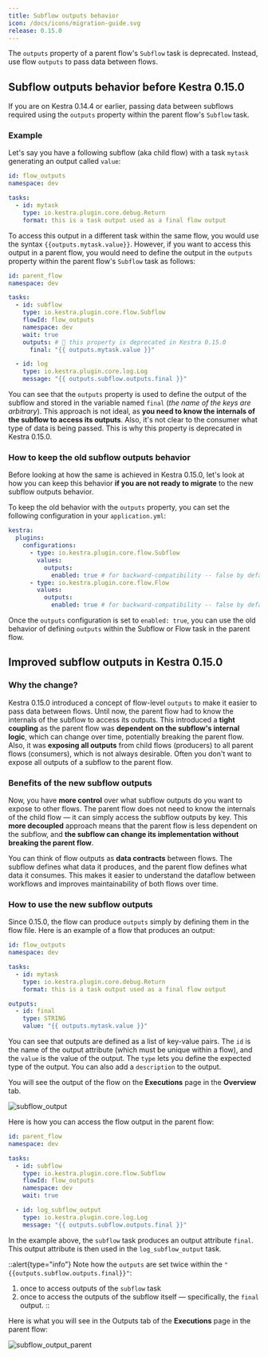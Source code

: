 ```yaml
---
title: Subflow outputs behavior
icon: /docs/icons/migration-guide.svg
release: 0.15.0
---
```


The `outputs` property of a parent flow's `Subflow` task is deprecated. Instead, use flow `outputs` to pass data between flows.

## Subflow outputs behavior before Kestra 0.15.0

If you are on Kestra 0.14.4 or earlier, passing data between subflows required using the `outputs` property within the parent flow's `Subflow` task.

### Example

Let's say you have a following subflow (aka child flow) with a task `mytask` generating an output called `value`:

```yaml
id: flow_outputs
namespace: dev

tasks:
  - id: mytask
    type: io.kestra.plugin.core.debug.Return
    format: this is a task output used as a final flow output
```

To access this output in a different task within the same flow, you would use the syntax `{{outputs.mytask.value}}`. However, if you want to access this output in a parent flow, you would need to define the output in the `outputs` property within the parent flow's `Subflow` task as follows:

```yaml
id: parent_flow
namespace: dev

tasks:
  - id: subflow
    type: io.kestra.plugin.core.flow.Subflow
    flowId: flow_outputs
    namespace: dev
    wait: true
    outputs: # 🚨 this property is deprecated in Kestra 0.15.0
      final: "{{ outputs.mytask.value }}"

  - id: log
    type: io.kestra.plugin.core.log.Log
    message: "{{ outputs.subflow.outputs.final }}"
```

You can see that the `outputs` property is used to define the output of the subflow and stored in the variable named `final` (_the name of the keys are arbitrary_). This approach is not ideal, as **you need to know the internals of the subflow to access its outputs**. Also, it's not clear to the consumer what type of data is being passed. This is why this property is deprecated in Kestra 0.15.0.

### How to keep the old subflow outputs behavior

Before looking at how the same is achieved in Kestra 0.15.0, let's look at how you can keep this behavior **if you are not ready to migrate** to the new subflow outputs behavior.

To keep the old behavior with the `outputs` property, you can set the following configuration in your `application.yml`:

```yaml
kestra:
  plugins:
    configurations:
      - type: io.kestra.plugin.core.flow.Subflow
        values:
          outputs:
            enabled: true # for backward-compatibility -- false by default
      - type: io.kestra.plugin.core.flow.Flow
        values:
          outputs:
            enabled: true # for backward-compatibility -- false by default
```

Once the `outputs` configuration is set to `enabled: true`, you can use the old behavior of defining `outputs` within the Subflow or Flow task in the parent flow.

## Improved subflow outputs in Kestra 0.15.0

### Why the change?
Kestra 0.15.0 introduced a concept of flow-level `outputs` to make it easier to pass data between flows. Until now, the parent flow had to know the internals of the subflow to access its outputs. This introduced a **tight coupling** as the parent flow was **dependent on the subflow's internal logic**, which can change over time, potentially breaking the parent flow. Also, it was **exposing all outputs** from child flows (producers) to all parent flows (consumers), which is not always desirable. Often you don't want to expose all outputs of a subflow to the parent flow.

### Benefits of the new subflow outputs
Now, you have **more control** over what subflow outputs do you want to expose to other flows. The parent flow does not need to know the internals of the child flow — it can simply access the subflow outputs by key. This **more decoupled** approach means that the parent flow is less dependent on the subflow, and **the subflow can change its implementation without breaking the parent flow**.

You can think of flow outputs as **data contracts** between flows. The subflow defines what data it produces, and the parent flow defines what data it consumes. This makes it easier to understand the dataflow between workflows and improves maintainability of both flows over time.


### How to use the new subflow outputs
Since 0.15.0, the flow can produce `outputs` simply by defining them in the flow file. Here is an example of a flow that produces an output:

```yaml
id: flow_outputs
namespace: dev

tasks:
  - id: mytask
    type: io.kestra.plugin.core.debug.Return
    format: this is a task output used as a final flow output

outputs:
  - id: final
    type: STRING
    value: "{{ outputs.mytask.value }}"
```

You can see that outputs are defined as a list of key-value pairs. The `id` is the name of the output attribute (which must be unique within a flow), and the `value` is the value of the output. The `type` lets you define the expected type of the output. You can also add a `description` to the output.

You will see the output of the flow on the **Executions** page in the **Overview** tab.

![subflow_output](/docs/workflow-components/subflow_output.png)

Here is how you can access the flow output in the parent flow:

```yaml
id: parent_flow
namespace: dev

tasks:
  - id: subflow
    type: io.kestra.plugin.core.flow.Subflow
    flowId: flow_outputs
    namespace: dev
    wait: true

  - id: log_subflow_output
    type: io.kestra.plugin.core.log.Log
    message: "{{ outputs.subflow.outputs.final }}"
```

In the example above, the `subflow` task produces an output attribute `final`. This output attribute is then used in the `log_subflow_output` task.

::alert{type="info"}
Note how the `outputs` are set twice within the `"{{outputs.subflow.outputs.final}}"`:
1. once to access outputs of the `subflow` task
2. once to access the outputs of the subflow itself — specifically, the `final` output.
::

Here is what you will see in the Outputs tab of the **Executions** page in the parent flow:

![subflow_output_parent](/docs/workflow-components/subflow_output_parent.png)

